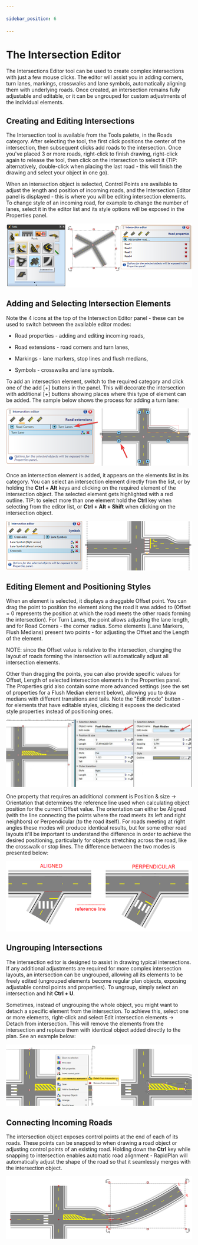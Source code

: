```yaml
---

sidebar_position: 6

---
```

# The Intersection Editor

The Intersections Editor tool can be used to create complex intersections with just a few mouse clicks. The editor will assist you in adding corners, turn lanes, markings, crosswalks and lane symbols, automatically aligning them with underlying roads. Once created, an intersection remains fully adjustable and editable, or it can be ungrouped for custom adjustments of the individual elements.

## Creating and Editing Intersections

The Intersection tool is available from the Tools palette, in the Roads category. After selecting the tool, the first click positions the center of the intersection, then subsequent clicks add roads to the intersection. Once you've placed 3 or more roads, right-click to finish drawing, right-click again to release the tool, then click on the intersection to select it (TIP: alternatively, double-click when placing the last road - this will finish the drawing and select your object in one go).  

When an intersection object is selected, Control Points are available to adjust the length and position of incoming roads, and the Intersection Editor panel is displayed - this is where you will be editing intersection elements. To change style of an incoming road, for example to change the number of lanes, select it in the editor list and its style options will be exposed in the Properties panel.  

 ![Selecting_intersection_tool](./assets/Selecting_intersection_tool.png)

## Adding and Selecting Intersection Elements

Note the 4 icons at the top of the Intersection Editor panel - these can be used to switch between the available editor modes:

- Road properties - adding and editing incoming roads,

- Road extensions - road corners and turn lanes,

- Markings - lane markers, stop lines and flush medians,

- Symbols - crosswalks and lane symbols.

To add an intersection element, switch to the required category and click one of the add [+] buttons in the panel. This will decorate the intersection with additional [+] buttons showing places where this type of element can be added. The sample below shows the process for adding a turn lane:

 ![Adding_intersection_elements](./assets/Adding_intersection_elements.png)

Once an intersection element is added, it appears on the elements list in its category. You can select an intersection element directly from the list, or by holding the **Ctrl + Alt** keys and clicking on the required element of the intersection object. The selected element gets highlighted with a red outline. TIP: to select more than one element hold the **Ctrl** key when selecting from the editor list, or **Ctrl + Alt + Shift** when clicking on the intersection object.  

 ![Selecting_intersection_elements](./assets/Selecting_intersection_elements.png)

## Editing Element and Positioning Styles

When an element is selected, it displays a draggable Offset point. You can drag the point to position the element along the road it was added to (Offset = 0 represents the position at which the road meets the other roads forming the intersection). For Turn Lanes, the point allows adjusting the lane length, and for Road Corners - the corner radius. Some elements (Lane Markers, Flush Medians) present two points - for adjusting the Offset and the Length of the element.

NOTE: since the Offset value is relative to the intersection, changing the layout of roads forming the intersection will automatically adjust all intersection elements.

Other than dragging the points, you can also provide specific values for Offset, Length of selected intersection elements in the Properties panel. The Properties grid also contain some more advanced settings (see the set of properties for a Flush Median element below), allowing you to draw medians with different transitions and tails. Note the "Edit mode" button - for elements that have editable styles, clicking it exposes the dedicated style properties instead of positioning ones.

 ![Editing_element_styles](./assets/Editing_element_styles.png)

One property that requires an additional comment is Position & size -> Orientation that determines the reference line used when calculating object position for the current Offset value. The orientation can either be Aligned (with the line connecting the points where the road meets its left and right neighbors) or Perpendicular (to the road itself). For roads meeting at right angles these modes will produce identical results,
but for some other road layouts it'll be important to understand the difference in order to achieve the desired positioning, particularly for objects stretching across the road, like the crosswalk or stop lines. The difference between the two modes is presented below:

 ![Line_orientation](./assets/Line_orientation.png)

## Ungrouping Intersections

The intersection editor is designed to assist in drawing typical intersections. If any additional adjustments are required for more complex intersection layouts, an intersection can be ungrouped, allowing all its elements to be freely edited (ungrouped elements become regular plan objects, exposing adjustable control points and properties). To ungroup, simply select an intersection and hit **Ctrl + U**.

Sometimes, instead of ungrouping the whole object, you might want to detach a specific element from the intersection. To achieve this, select one or more elements, right-click and select Edit intersection elements -> Detach from intersection. This will remove the elements from the intersection and replace them with identical object added directly to the plan. See an example below:

![Ungrouping_intersections](./assets/Ungrouping_intersections.png)

## Connecting Incoming Roads

The intersection object exposes control points at the end of each of its roads. These points can be snapped to when drawing a road object or adjusting control points of an existing road. Holding down the **Ctrl** key while snapping to intersection enables automatic road alignment - RapidPlan will automatically adjust the shape of the road so that it seamlessly merges with the intersection object.

 ![Connecting_roads](./assets/Connecting_roads.png)
